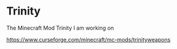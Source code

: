 # Trinity
The Minecraft Mod Trinity I am working on

https://www.curseforge.com/minecraft/mc-mods/trinityweapons
